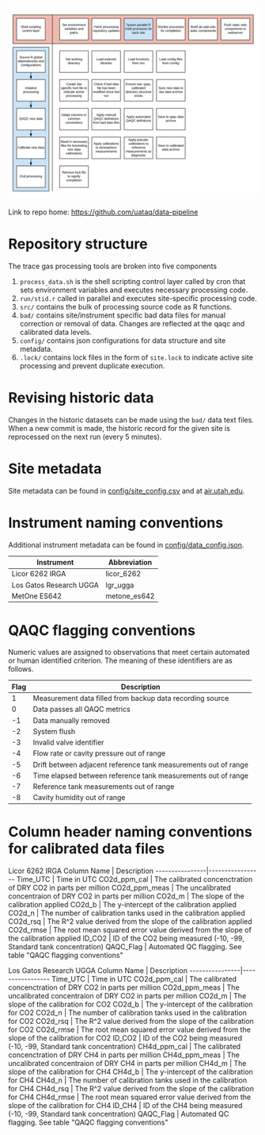 ![](assets/workflow.png)

Link to repo home: https://github.com/uataq/data-pipeline

# Repository structure
The trace gas processing tools are broken into five components  
1. `process_data.sh` is the shell scripting control layer called by cron that sets environment variables and executes necessary processing code.  
1. `run/stid.r` called in parallel and executes site-specific processing code.
1. `src/` contains the bulk of processing source code as R functions.  
1. `bad/` contains site/instrument specific bad data files for manual correction or removal of data. Changes are reflected at the qaqc and calibrated data levels.  
1. `config/` contains json configurations for data structure and site metadata.  
1. `.lock/` contains lock files in the form of `site.lock` to indicate active site processing and prevent duplicate execution.  


# Revising historic data
Changes in the historic datasets can be made using the `bad/` data text files. When a new commit is made, the historic record for the given site is reprocessed on the next run (every 5 minutes).


# Site metadata
Site metadata can be found in [config/site_config.csv](config/site_config.csv) and at [air.utah.edu](http://air.utah.edu).  


# Instrument naming conventions
Additional instrument metadata can be found in [config/data_config.json](config/data_config.json).  

Instrument                   | Abbreviation
-----------------------------|----------------------------------
Licor 6262 IRGA              | licor_6262
Los Gatos Research UGGA      | lgr_ugga
MetOne ES642                 | metone_es642


# QAQC flagging conventions
Numeric values are assigned to observations that meet certain automated or human identified criterion. The meaning of these identifiers are as follows.

Flag  | Description
------|-----------------
1     | Measurement data filled from backup data recording source
0     | Data passes all QAQC metrics
-1    | Data manually removed
-2    | System flush
-3    | Invalid valve identifier
-4    | Flow rate or cavity pressure out of range
-5    | Drift between adjacent reference tank measurements out of range
-6    | Time elapsed between reference tank measurements out of range
-7    | Reference tank measurements out of range
-8    | Cavity humidity out of range


# Column header naming conventions for calibrated data files
Licor 6262 IRGA
Column Name     | Description
----------------|-----------------
Time_UTC        | Time in UTC
CO2d_ppm_cal    | The calibrated concenctration of DRY CO2 in parts per million
CO2d_ppm_meas   | The uncalibrated concentraion of DRY CO2 in parts per million
CO2d_m          | The slope of the calibration applied
CO2d_b          | The y-intercept of the calibration applied
CO2d_n          | The number of calibration tanks used in the calibration applied
CO2d_rsq        | The R^2 value derived from the slope of the calibration applied
CO2d_rmse       | The root mean squared error value derived from the slope of the calibration applied
ID_CO2          | ID of the CO2 being measured (-10, -99, Standard tank concentration)
QAQC_Flag       | Automated QC flagging.  See table "QAQC flagging conventions"
     

Los Gatos Research UGGA
Column Name     | Description
----------------|-----------------
Time_UTC        | Time in UTC
CO2d_ppm_cal    | The calibrated concenctration of DRY CO2 in parts per million
CO2d_ppm_meas   | The uncalibrated concentraion of DRY CO2 in parts per million
CO2d_m          | The slope of the calibration for CO2
CO2d_b          | The y-intercept of the calibration for CO2
CO2d_n          | The number of calibration tanks used in the calibration for CO2
CO2d_rsq        | The R^2 value derived from the slope of the calibration for CO2
CO2d_rmse       | The root mean squared error value derived from the slope of the calibration for CO2
ID_CO2          | ID of the CO2 being measured (-10, -99, Standard tank concentration)
CH4d_ppm_cal    | The calibrated concenctration of DRY CH4 in parts per million
CH4d_ppm_meas   | The uncalibrated concentraion of DRY CH4 in parts per million
CH4d_m          | The slope of the calibration for CH4
CH4d_b          | The y-intercept of the calibration for CH4
CH4d_n          | The number of calibration tanks used in the calibration for CH4
CH4d_rsq        | The R^2 value derived from the slope of the calibration for CH4
CH4d_rmse       | The root mean squared error value derived from the slope of the calibration for CH4
ID_CH4          | ID of the CH4 being measured (-10, -99, Standard tank concentration)
QAQC_Flag       | Automated QC flagging.  See table "QAQC flagging conventions"


